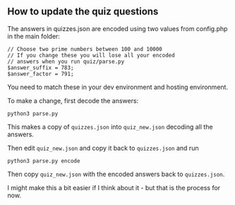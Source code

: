 How to update the quiz questions
--------------------------------

The answers in quizzes.json are encoded using two values from 
config.php in the main folder:

    // Choose two prime numbers between 100 and 10000
    // If you change these you will lose all your encoded
    // answers when you run quiz/parse.py
    $answer_suffix = 783;
    $answer_factor = 791;

You need to match these in your dev environment and hosting
environment.

To make a change, first decode the answers:

    python3 parse.py

This makes a copy of `quizzes.json` into `quiz_new.json` 
decoding all the answers.

Then edit `quiz_new.json` and copy it back to `quizzes.json`
and run

    python3 parse.py encode


Then copy `quiz_new.json` with the encoded answers back to `quizzes.json`.

I might make this a bit easier if I think about it - but that
is the process for now.

